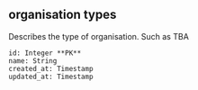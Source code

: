 ## organisation types

Describes the type of organisation.  Such as TBA

```
id: Integer **PK**
name: String
created_at: Timestamp
updated_at: Timestamp
```